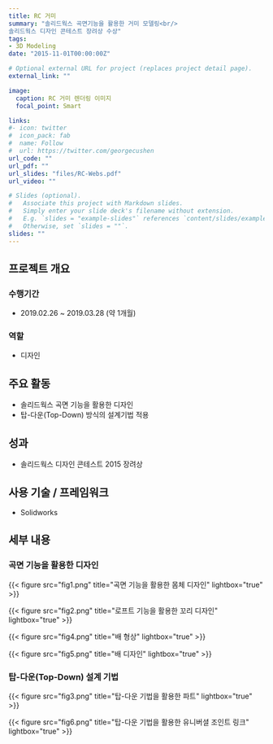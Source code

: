 ```yaml
---
title: RC 거미
summary: "솔리드웍스 곡면기능을 활용한 거미 모델링<br/>
솔리드웍스 디자인 콘테스트 장려상 수상"
tags:
- 3D Modeling
date: "2015-11-01T00:00:00Z"

# Optional external URL for project (replaces project detail page).
external_link: ""

image:
  caption: RC 거미 렌더링 이미지
  focal_point: Smart

links:
#- icon: twitter
#  icon_pack: fab
#  name: Follow
#  url: https://twitter.com/georgecushen
url_code: ""
url_pdf: ""
url_slides: "files/RC-Webs.pdf"
url_video: ""

# Slides (optional).
#   Associate this project with Markdown slides.
#   Simply enter your slide deck's filename without extension.
#   E.g. `slides = "example-slides"` references `content/slides/example-slides.md`.
#   Otherwise, set `slides = ""`.
slides: ""
---
```


## 프로젝트 개요
### 수행기간
* 2019.02.26 ~ 2019.03.28 (약 1개월)

### 역할
* 디자인

## 주요 활동
* 솔리드웍스 곡면 기능을 활용한 디자인
* 탑-다운(Top-Down) 방식의 설계기법 적용

## 성과
* 솔리드웍스 디자인 콘테스트 2015 장려상

## 사용 기술 / 프레임워크
* Solidworks

## 세부 내용
### 곡면 기능을 활용한 디자인
{{< figure src="fig1.png" title="곡면 기능을 활용한 몸체 디자인" lightbox="true" >}}

{{< figure src="fig2.png" title="로프트 기능을 활용한 꼬리 디자인" lightbox="true" >}}

{{< figure src="fig4.png" title="배 형상" lightbox="true" >}}

{{< figure src="fig5.png" title="배 디자인" lightbox="true" >}}

### 탑-다운(Top-Down) 설계 기법

{{< figure src="fig3.png" title="탑-다운 기법을 활용한 파트" lightbox="true" >}}

{{< figure src="fig6.png" title="탑-다운 기법을 활용한 유니버셜 조인트 링크" lightbox="true" >}}